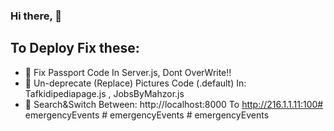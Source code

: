 ### Hi there, 👋 

## To Deploy Fix these:

- 📜 Fix Passport Code In Server.js, Dont OverWrite!!
- 📜 Un-deprecate (Replace) Pictures Code (.default) In: Tafkidipediapage.js , JobsByMahzor.js
- 📜 Search&Switch Between: http://localhost:8000 To http://216.1.1.11:100#   e m e r g e n c y E v e n t s  
 #   e m e r g e n c y E v e n t s  
 #   e m e r g e n c y E v e n t s  
 